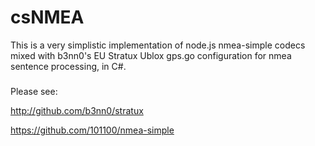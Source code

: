 # csNMEA
This is a very simplistic implementation of node.js nmea-simple codecs mixed with b3nn0's EU Stratux Ublox gps.go configuration for nmea sentence processing, in C#.

###
Please see: 

http://github.com/b3nn0/stratux

https://github.com/101100/nmea-simple

